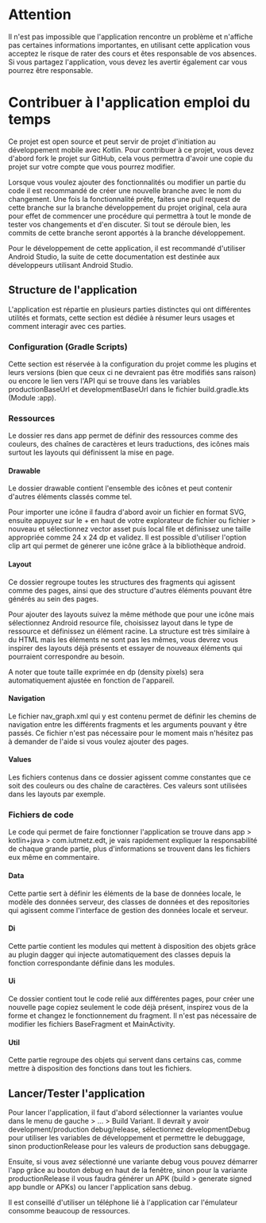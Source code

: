 # Attention

Il n'est pas impossible que l'application rencontre un problème et n'affiche pas certaines informations importantes, en utilisant cette application vous acceptez le risque de rater des cours et êtes responsable de vos absences. Si vous partagez l'application, vous devez les avertir également car vous pourrez être responsable.

# Contribuer à l'application emploi du temps

Ce projet est open source et peut servir de projet d'initiation au développement mobile avec Kotlin. 
Pour contribuer à ce projet, vous devez d'abord fork le projet sur GitHub, cela vous permettra d'avoir une copie du projet sur votre compte que vous pourrez modifier.

Lorsque vous voulez ajouter des fonctionnalités ou modifier un partie du code il est recommandé de créer une nouvelle branche avec le nom du changement. Une fois la fonctionnalité prête, faites une pull request de cette branche sur la branche développement du projet original, cela aura pour effet de commencer une procédure qui permettra à tout le monde de tester vos changements et d'en discuter. Si tout se déroule bien, les commits de cette branche seront apportés à la branche développement.

Pour le développement de cette application, il est recommandé d'utiliser Android Studio, la suite de cette documentation est destinée aux développeurs utilisant Android Studio.

## Structure de l'application

L'application est répartie en plusieurs parties distinctes qui ont différentes utilités et formats, cette section est dédiée à résumer leurs usages et comment interagir avec ces parties.

### Configuration (Gradle Scripts)

Cette section est réservée à la configuration du projet comme les plugins et leurs versions (bien que ceux ci ne devraient pas être modifiés sans raison) ou encore le lien vers l'API qui se trouve dans les variables productionBaseUrl et developmentBaseUrl dans le fichier build.gradle.kts (Module :app). 

### Ressources

Le dossier res dans app permet de définir des ressources comme des couleurs, des chaînes de caractères et leurs traductions, des icônes mais surtout les layouts qui définissent la mise en page.

#### Drawable

Le dossier drawable contient l'ensemble des icônes et peut contenir d'autres éléments classés comme tel. 

Pour importer une icône il faudra d'abord avoir un fichier en format SVG, ensuite appuyez sur le + en haut de votre explorateur de fichier ou fichier > nouveau et sélectionnez vector asset puis local file et définissez une taille appropriée comme 24 x 24 dp et validez. 
Il est possible d'utiliser l'option clip art qui permet de génerer une icône grâce à la bibliothèque android.

#### Layout

Ce dossier regroupe toutes les structures des fragments qui agissent comme des pages, ainsi que des structure d'autres éléments pouvant être générés au sein des pages.

Pour ajouter des layouts suivez la même méthode que pour une icône mais sélectionnez Android resource file, choisissez layout dans le type de ressource et définissez un élément racine. La structure est très similaire à du HTML mais les éléments ne sont pas les mêmes, vous devrez vous inspirer des layouts déjà présents et essayer de nouveaux éléments qui pourraient correspondre au besoin.

A noter que toute taille exprimée en dp (density pixels) sera automatiquement ajustée en fonction de l'appareil.

#### Navigation

Le fichier nav_graph.xml qui y est contenu permet de définir les chemins de navigation entre les différents fragments et les arguments pouvant y être passés. 
Ce fichier n'est pas nécessaire pour le moment mais n'hésitez pas à demander de l'aide si vous voulez ajouter des pages.

#### Values

Les fichiers contenus dans ce dossier agissent comme constantes que ce soit des couleurs ou des chaîne de caractères. Ces valeurs sont utilisées dans les layouts par exemple.

### Fichiers de code

Le code qui permet de faire fonctionner l'application se trouve dans app > kotlin+java > com.iutmetz.edt, je vais rapidement expliquer la responsabilité de chaque grande partie, plus d'informations se trouvent dans les fichiers eux même en commentaire.

#### Data

Cette partie sert à définir les éléments de la base de données locale, le modèle des données serveur, des classes de données et des repositories qui agissent comme l'interface de gestion des données locale et serveur.

#### Di

Cette partie contient les modules qui mettent à disposition des objets grâce au plugin dagger qui injecte automatiquement des classes depuis la fonction correspondante définie dans les modules.

#### Ui

Ce dossier contient tout le code relié aux différentes pages, pour créer une nouvelle page copiez seulement le code déjà présent, inspirez vous de la forme et changez le fonctionnement du fragment. Il n'est pas nécessaire de modifier les fichiers BaseFragment et MainActivity.

#### Util

Cette partie regroupe des objets qui servent dans certains cas, comme mettre à disposition des fonctions dans tout les fichiers.

## Lancer/Tester l'application

Pour lancer l'application, il faut d'abord sélectionner la variantes voulue dans le menu de gauche > ... > Build Variant. Il devrait y avoir development/production debug/release, sélectionnez developmentDebug pour utiliser les variables de développement et permettre le debuggage, sinon productionRelease pour les valeurs de production sans debuggage.

Ensuite, si vous avez sélectionné une variante debug vous pouvez démarrer l'app grâce au bouton debug en haut de la fenêtre, sinon pour la variante productionRelease il vous faudra générer un APK (build > generate signed app bundle or APKs) ou lancer l'application sans debug.

Il est conseillé d'utiliser un téléphone lié à l'application car l'émulateur consomme beaucoup de ressources.
